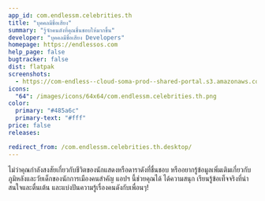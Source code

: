 ```yaml
---
app_id: com.endlessm.celebrities.th
title: "บุคคลมีชื่อเสียง"
summary: "รู้จักคนดังที่คุณชื่นชอบให้มากขึ้น"
developer: "บุคคลมีชื่อเสียง Developers"
homepage: https://endlessos.com
help_page: false
bugtracker: false
dist: flatpak
screenshots:
  - https://com-endless--cloud-soma-prod--shared-portal.s3.amazonaws.com/apps.255.screenshots.f57159c1-504a-4764-a0fc-67924b4eb1d5_201810181942635555.png
icons:
  "64": /images/icons/64x64/com.endlessm.celebrities.th.png
color:
  primary: "#485a6c"
  primary-text: "#fff"
price: false
releases:

redirect_from: /com.endlessm.celebrities.th.desktop/
---
```


<p>ไม่ว่าคุณกำลังสงสัยเกี่ยวกับชีวิตของนักแสดงหรือดาราดังที่ชื่นชอบ หรืออยากรู้ข้อมูลเพิ่มเติมเกี่ยวกับภูมิหลังและวัยเด็กของนักการเมืองคนสำคัญ แอปฯ นี้ช่วยคุณได้ ได้ความสนุก เรียนรู้ข้อเท็จจริงที่น่าสนใจและตื่นเต้น และแบ่งปันความรู้เรื่องคนดังกับเพื่อนๆ!</p>